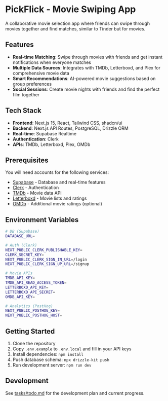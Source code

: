 # PickFlick - Movie Swiping App

A collaborative movie selection app where friends can swipe through movies together and find matches, similar to Tinder but for movies.

## Features

- **Real-time Matching**: Swipe through movies with friends and get instant notifications when everyone matches
- **Multiple Data Sources**: Integrates with TMDb, Letterboxd, and Plex for comprehensive movie data
- **Smart Recommendations**: AI-powered movie suggestions based on group preferences
- **Social Sessions**: Create movie nights with friends and find the perfect film together

## Tech Stack

- **Frontend**: Next.js 15, React, Tailwind CSS, shadcn/ui
- **Backend**: Next.js API Routes, PostgreSQL, Drizzle ORM
- **Real-time**: Supabase Realtime
- **Authentication**: Clerk
- **APIs**: TMDb, Letterboxd, Plex, OMDb

## Prerequisites

You will need accounts for the following services:

- [Supabase](https://supabase.com/) - Database and real-time features
- [Clerk](https://clerk.com/) - Authentication
- [TMDb](https://www.themoviedb.org/settings/api) - Movie data API
- [Letterboxd](https://letterboxd.com/api-beta/) - Movie lists and ratings
- [OMDb](http://www.omdbapi.com/apikey.aspx) - Additional movie ratings (optional)

## Environment Variables

```bash
# DB (Supabase)
DATABASE_URL=

# Auth (Clerk)
NEXT_PUBLIC_CLERK_PUBLISHABLE_KEY=
CLERK_SECRET_KEY=
NEXT_PUBLIC_CLERK_SIGN_IN_URL=/login
NEXT_PUBLIC_CLERK_SIGN_UP_URL=/signup

# Movie APIs
TMDB_API_KEY=
TMDB_API_READ_ACCESS_TOKEN=
LETTERBOXD_API_KEY=
LETTERBOXD_API_SECRET=
OMDB_API_KEY=

# Analytics (PostHog)
NEXT_PUBLIC_POSTHOG_KEY=
NEXT_PUBLIC_POSTHOG_HOST=
```

## Getting Started

1. Clone the repository
2. Copy `.env.example` to `.env.local` and fill in your API keys
3. Install dependencies: `npm install`
4. Push database schema: `npx drizzle-kit push`
5. Run development server: `npm run dev`

## Development

See [tasks/todo.md](tasks/todo.md) for the development plan and current progress.